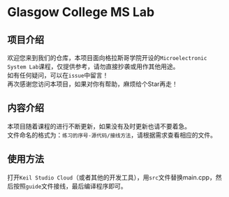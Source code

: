 # Glasgow College MS Lab

## 项目介绍
欢迎您来到我们的仓库，本项目面向格拉斯哥学院开设的`Microelectronic System Lab`课程，仅提供参考，请勿直接抄袭或用作其他用途。  
如有任何疑问，可以在`issue`中留言！  
再次感谢您访问本项目，如果对你有帮助，麻烦给个Star再走！

## 内容介绍
本项目随着课程的进行不断更新，如果没有及时更新也请不要着急。  
文件命名的格式为：`练习的序号-源代码/接线方法`，请根据需求查看相应的文件。

## 使用方法
打开`Keil Studio Cloud`（或者其他的开发工具），用`src`文件替换main.cpp，然后按照`guide`文件接线，最后编译程序即可。
